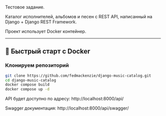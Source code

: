 Тестовое задание.

Каталог исполнителей, альбомов и песен с REST API, написанный на Django + Django REST Framework.

Проект использует Docker контейнер.

---

## 🚀 Быстрый старт с Docker

### Клонируем репозиторий

```bash
git clone https://github.com/fedmackenzie/django-music-catalog.git
cd django-music-catalog
docker compose build
docker compose up -d
```
API будет доступно по адресу: http://localhost:8000/api/

Swagger документация: http://localhost:8000/api/swagger/
